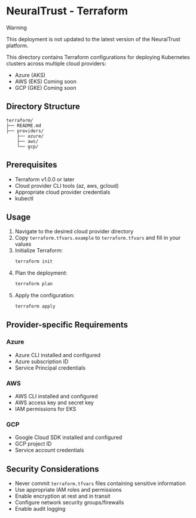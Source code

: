 # NeuralTrust - Terraform

> [!WARNING]  
> This deployment is not updated to the latest version of the NeuralTrust platform.

This directory contains Terraform configurations for deploying Kubernetes clusters across multiple cloud providers:

- Azure (AKS)
- AWS (EKS) Coming soon
- GCP (GKE) Coming soon

## Directory Structure

```
terraform/
├── README.md
├── providers/
    ├── azure/
    ├── aws/
    └── gcp/
```

## Prerequisites

- Terraform v1.0.0 or later
- Cloud provider CLI tools (az, aws, gcloud)
- Appropriate cloud provider credentials
- kubectl

## Usage

1. Navigate to the desired cloud provider directory
2. Copy `terraform.tfvars.example` to `terraform.tfvars` and fill in your values
3. Initialize Terraform:
   ```bash
   terraform init
   ```
4. Plan the deployment:
   ```bash
   terraform plan
   ```
5. Apply the configuration:
   ```bash
   terraform apply
   ```

## Provider-specific Requirements

### Azure
- Azure CLI installed and configured
- Azure subscription ID
- Service Principal credentials

### AWS
- AWS CLI installed and configured
- AWS access key and secret key
- IAM permissions for EKS

### GCP
- Google Cloud SDK installed and configured
- GCP project ID
- Service account credentials

## Security Considerations

- Never commit `terraform.tfvars` files containing sensitive information
- Use appropriate IAM roles and permissions
- Enable encryption at rest and in transit
- Configure network security groups/firewalls
- Enable audit logging 